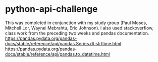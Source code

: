 # python-api-challenge
This was completed in conjunction with my study group (Paul Moses, Mitchell Lor, Waynei Mebrahtu, Eric Johnson). I also used stackoverflow, class work from the preceding two weeks and pandas documentation.
https://pandas.pydata.org/pandas-docs/stable/reference/api/pandas.Series.dt.strftime.html
https://pandas.pydata.org/pandas-docs/stable/reference/api/pandas.to_datetime.html
